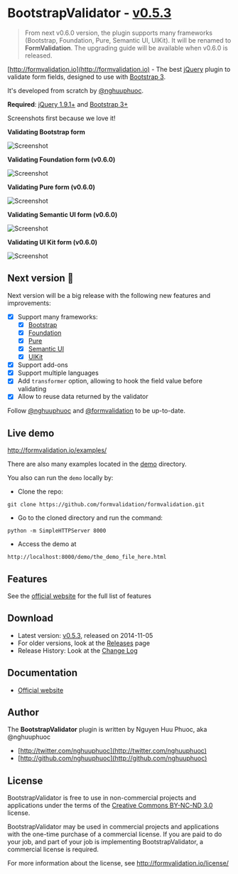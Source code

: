 # BootstrapValidator - [v0.5.3](http://formvalidation.io/download/)

> From next v0.6.0 version, the plugin supports many frameworks (Bootstrap, Foundation, Pure, Semantic UI, UIKit).
> It will be renamed to __FormValidation__. The upgrading guide will be available when v0.6.0 is released.

[http://formvalidation.io](http://formvalidation.io) - The best [jQuery](http://jquery.com/) plugin to validate form fields, designed to use with [Bootstrap 3](http://getbootstrap.com).

It's developed from scratch by [@nghuuphuoc](http://twitter.com/nghuuphuoc).

__Required__: [jQuery 1.9.1+](http://jquery.com/) and [Bootstrap 3+](http://getbootstrap.com/)

Screenshots first because we love it!

__Validating Bootstrap form__

![Screenshot](screenshots/bootstrap.gif)

__Validating Foundation form (v0.6.0)__

![Screenshot](screenshots/foundation.gif)

__Validating Pure form (v0.6.0)__

![Screenshot](screenshots/pure.gif)

__Validating Semantic UI form (v0.6.0)__

![Screenshot](screenshots/semantic.gif)

__Validating UI Kit form (v0.6.0)__

![Screenshot](screenshots/uikit.gif)

## Next version :bell:

Next version will be a big release with the following new features and improvements:

- [x] Support many frameworks:
    - [x] [Bootstrap](http://getbootstrap.com/)
    - [x] [Foundation](http://foundation.zurb.com/)
    - [x] [Pure](http://purecss.io/)
    - [x] [Semantic UI](http://semantic-ui.com/)
    - [x] [UIKit](http://getuikit.com/)
- [x] Support add-ons
- [x] Support multiple languages
- [x] Add ```transformer``` option, allowing to hook the field value before validating
- [x] Allow to reuse data returned by the validator

Follow [@nghuuphuoc](https://twitter.com/nghuuphuoc) and [@formvalidation](https://twitter.com/formvalidation) to be up-to-date.

## Live demo

http://formvalidation.io/examples/

There are also many examples located in the [demo](demo) directory.

You also can run the ```demo``` locally by:

* Clone the repo: 

```
git clone https://github.com/formvalidation/formvalidation.git
```

* Go to the cloned directory and run the command: 

```
python -m SimpleHTTPServer 8000
```

* Access the demo at 

```
http://localhost:8000/demo/the_demo_file_here.html
```

## Features

See the [official website](http://formvalidation.io) for the full list of features

## Download

* Latest version: [v0.5.3](http://formvalidation.io/download/), released on 2014-11-05
* For older versions, look at the [Releases](https://github.com/formvalidation/formvalidation/releases) page
* Release History: Look at the [Change Log](CHANGELOG.md)

## Documentation

* [Official website](http://formvalidation.io)

## Author

The __BootstrapValidator__ plugin is written by Nguyen Huu Phuoc, aka @nghuuphuoc

* [http://twitter.com/nghuuphuoc](http://twitter.com/nghuuphuoc)
* [http://github.com/nghuuphuoc](http://github.com/nghuuphuoc)

## License

BootstrapValidator is free to use in non-commercial projects and applications under the terms of the [Creative Commons BY-NC-ND 3.0](http://creativecommons.org/licenses/by-nc-nd/3.0/) license.

BootstrapValidator may be used in commercial projects and applications with the one-time purchase of a commercial license. 
If you are paid to do your job, and part of your job is implementing BootstrapValidator, a commercial license is required.

For more information about the license, see http://formvalidation.io/license/